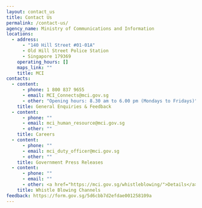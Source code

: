 ```yaml
---
layout: contact_us
title: Contact Us
permalink: /contact-us/
agency_name: Ministry of Communications and Information
locations:
  - address:
      - "140 Hill Street #01-01A"
      - Old Hill Street Police Station
      - Singapore 179369
    operating_hours: []
    maps_link: ""
    title: MCI
contacts:
  - content:
      - phone: 1 800 837 9655
      - email: MCI_Connects@mci.gov.sg
      - other: "Opening hours: 8.30 am to 6.00 pm (Mondays to Fridays)"
    title: General Enquiries & Feedback
  - content:
      - phone: ""
      - email: mci_human_resource@mci.gov.sg
      - other: ""
    title: Careers
  - content:
      - phone: ""
      - email: mci_duty_officer@mci.gov.sg
      - other: ""
    title: Government Press Releases
  - content:
      - phone: ""
      - email: ""
      - other: <a href="https://mci.gov.sg/whistleblowing/">Details</a>
    title: Whistle Blowing Channels
feedback: https://form.gov.sg/5d6cbb7d2efdae001258109a
---
```

